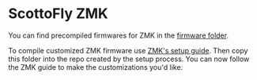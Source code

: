 # ScottoFly ZMK

You can find precompiled firmwares for ZMK in the [firmware folder](https://github.com/parallacks/scottokeebs/tree/main/ScottoFrog/Firmware).

To compile customized ZMK firmware use [ZMK's setup guide](https://zmk.dev/docs/user-setup). Then copy this folder into the repo created by the setup process.
You can now follow the ZMK guide to make the customizations you'd like.